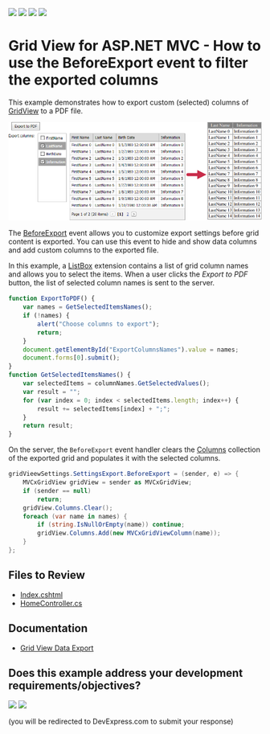 <!-- default badges list -->
![](https://img.shields.io/endpoint?url=https://codecentral.devexpress.com/api/v1/VersionRange/172941046/24.2.1%2B)
[![](https://img.shields.io/badge/Open_in_DevExpress_Support_Center-FF7200?style=flat-square&logo=DevExpress&logoColor=white)](https://supportcenter.devexpress.com/ticket/details/E3352)
[![](https://img.shields.io/badge/📖_How_to_use_DevExpress_Examples-e9f6fc?style=flat-square)](https://docs.devexpress.com/GeneralInformation/403183)
[![](https://img.shields.io/badge/💬_Leave_Feedback-feecdd?style=flat-square)](#does-this-example-address-your-development-requirementsobjectives)
<!-- default badges end -->
# Grid View for ASP.NET MVC - How to use the BeforeExport event to filter the exported columns

This example demonstrates how to export custom (selected) columns of [GridView](https://docs.devexpress.com/AspNetMvc/8966/components/grid-view) to a PDF file.

![Export selected columns to PDF](preview.png)

The [BeforeExport](https://docs.devexpress.com/AspNetMvc/DevExpress.Web.Mvc.MVCxGridExportSettings.BeforeExport) event allows you to customize export settings before grid content is exported. You can use this event to hide and show data columns and add custom columns to the exported file.

In this example, a [ListBox](https://docs.devexpress.com/AspNetMvc/8990/components/data-editors-extensions/listbox) extension contains a list of grid column names and allows you to select the items. When a user clicks the _Export to PDF_ button, the list of selected column names is sent to the server.

```js
function ExportToPDF() {
    var names = GetSelectedItemsNames();
    if (!names) {
        alert("Choose columns to export");
        return;
    }
    document.getElementById("ExportColumnsNames").value = names;
    document.forms[0].submit();
}
function GetSelectedItemsNames() {
    var selectedItems = columnNames.GetSelectedValues();
    var result = "";
    for (var index = 0; index < selectedItems.length; index++) {
        result += selectedItems[index] + ";";
    }
    return result;
}
```
On the server, the `BeforeExport` event handler clears the [Columns](https://docs.devexpress.com/AspNet/DevExpress.Web.ASPxGridView.Columns) collection of the exported grid and populates it with the selected columns.

```csharp
gridVieewSettings.SettingsExport.BeforeExport = (sender, e) => {
    MVCxGridView gridView = sender as MVCxGridView;
    if (sender == null)
        return;
    gridView.Columns.Clear();
    foreach (var name in names) {
        if (string.IsNullOrEmpty(name)) continue;
        gridView.Columns.Add(new MVCxGridViewColumn(name));
    }
};
```

## Files to Review

- [Index.cshtml](./CS/E3352/Views/Home/Index.cshtml) 
- [HomeController.cs](./CS/E3352/Controllers/HomeController.cs) 

## Documentation 

- [Grid View Data Export](http://docs.devexpress.com/AspNetMvc/16205/components/grid-view/export)
<!-- feedback -->
## Does this example address your development requirements/objectives?

[<img src="https://www.devexpress.com/support/examples/i/yes-button.svg"/>](https://www.devexpress.com/support/examples/survey.xml?utm_source=github&utm_campaign=asp-net-mvc-grid-export-selected-columns-in-BeforeExport-event-handler&~~~was_helpful=yes) [<img src="https://www.devexpress.com/support/examples/i/no-button.svg"/>](https://www.devexpress.com/support/examples/survey.xml?utm_source=github&utm_campaign=asp-net-mvc-grid-export-selected-columns-in-BeforeExport-event-handler&~~~was_helpful=no)

(you will be redirected to DevExpress.com to submit your response)
<!-- feedback end -->
